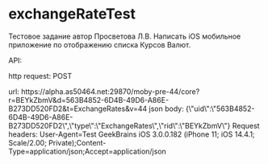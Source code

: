 # exchangeRateTest 
Тестовое задание автор Просветова Л.В.
Написать iOS мобильное приложение по отображению списка Курсов Валют.

<p>API:</p>
<p>http request: POST</p>
url: https://alpha.as50464.net:29870/moby-pre-44/core?r=BEYkZbmV&d=563B4852-6D4B-49D6-A86E-B273DD520FD2&t=ExchangeRates&v=44
json body: {\"uid\":\"563B4852-6D4B-49D6-A86E-B273DD520FD2\",\"type\":\"ExchangeRates\",\"rid\":\"BEYkZbmV\"}
Request headers:
User-Agent=Test GeekBrains iOS 3.0.0.182 (iPhone 11; iOS 14.4.1; Scale/2.00; Private);Content-Type=application/json;Accept=application/json

